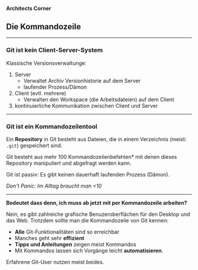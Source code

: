 #### Architects Corner


## Die Kommandozeile


---


### Git ist kein Client-Server-System

Klassische Versionsverwaltunge:

 1. Server
    * Verwaltet Archiv Versionhistorie auf dem Server
    * laufender Prozess/Dämon
 1. Client (evtl. mehrere)
    * Verwalten den Workspace (die Arbeitsdateien) auf dem Client
 1. kontinuierliche Kommunikation zwischen Client und Server


---


### Git ist ein Kommandozeilentool

Ein **Repository** in Git besteht aus Dateien,
die in einem Verzeichnis (meist: `.git`) gespeichert sind. 

Git besteht aus mehr 100 Kommandozeilenbefehlen* mit denen dieses Repository manipuliert und abgefragt werden kann.

Git ist passiv: Es gibt keinen dauerhaft laufenden Prozess (Dämon).

*Don't Panic: Im Alltag braucht man <10*


---

**Bedeutet dass denn, ich muss ab jetzt mit per Kommandozeile arbeiten?**

Nein, es gibt zahlreiche grafische Benuzeroberflächen für den Desktop und das Web. Trotzdem sollte man die Kommandozeile von Git kennen:

 * **Alle** Git-Funktionalitäten sind so erreichbar
 * Manches geht sehr **effizient**
 * **Tipps und Anleitungen** zeigen meist Kommandos
 * Mit Kommandos lassen sich Vorgänge leicht **automatisieren**.

Erfahrene Git-User nutzen meist beides.